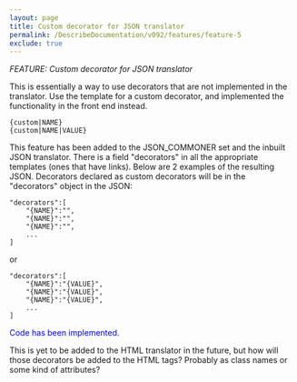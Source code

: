 ```yaml
---
layout: page
title: Custom decorator for JSON translator
permalink: /DescribeDocumentation/v092/features/feature-5
exclude: true
---
```

_FEATURE: Custom decorator for JSON translator_

This is essentially a way to use decorators that are not implemented in the translator. Use the template for a custom decorator, and implemented the functionality in the front end instead.

```
{custom|NAME}
{custom|NAME|VALUE}
```
This feature has been added to the JSON_COMMONER set and the inbuilt JSON translator. There is a field "decorators" in all the appropriate templates (ones that have links). Below are 2 examples of the resulting JSON. Decorators declared as custom decorators will be in the "decorators" object in the JSON:
```
"decorators":[
    "{NAME}":"",
    "{NAME}":"",
    "{NAME}":"",
    ...
]
```
or
```
"decorators":[
    "{NAME}":"{VALUE}",
    "{NAME}":"{VALUE}",
    "{NAME}":"{VALUE}",
    ...
]
```
<span style="color:blue">Code has been implemented.</span>

This is yet to be added to the HTML translator in the future, but how will those decorators be added to the HTML tags? Probably as class names or some kind of attributes?
